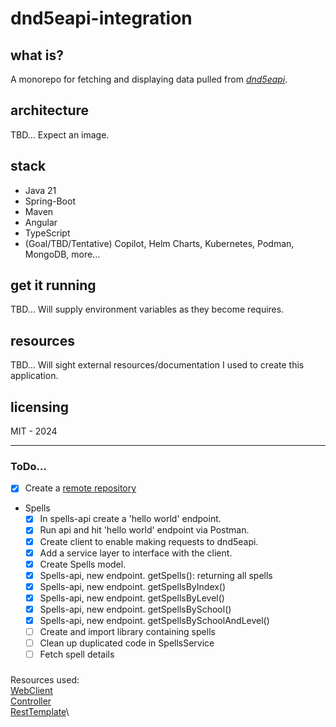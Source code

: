 # dnd5eapi-integration
## what is?
A monorepo for fetching and displaying data pulled from [_dnd5eapi_](https://5e-bits.github.io/docs/api).
## architecture 
TBD... Expect an image.
## stack
- Java 21
- Spring-Boot
- Maven
- Angular
- TypeScript
- (Goal/TBD/Tentative) Copilot, Helm Charts, Kubernetes, Podman, MongoDB, more...

## get it running
TBD... Will supply environment variables as they become requires.
## resources
TBD... Will sight external resources/documentation I used to create this application.
## licensing
MIT - 2024

---

### ToDo...
- [x] Create a [remote repository](https://github.com/jorganization/dnd5eapi-integration?tab=readme-ov-file)
- Spells
  - [x] In spells-api create a 'hello world' endpoint.
  - [x] Run api and hit 'hello world' endpoint via Postman.
  - [x] Create client to enable making requests to dnd5eapi.
  - [x] Add a service layer to interface with the client.
  - [x] Create Spells model.
  - [x] Spells-api, new endpoint. getSpells(): returning all spells
  - [x] Spells-api, new endpoint. getSpellsByIndex()
  - [x] Spells-api, new endpoint. getSpellsByLevel()
  - [x] Spells-api, new endpoint. getSpellsBySchool()
  - [x] Spells-api, new endpoint. getSpellsBySchoolAndLevel()
  - [ ] Create and import library containing spells
  - [ ] Clean up duplicated code in SpellsService
  - [ ] Fetch spell details

###
Resources used:\
[WebClient](https://www.baeldung.com/spring-5-webclient)\
[Controller](https://www.baeldung.com/building-a-restful-web-service-with-spring-and-java-based-configuration)\
[RestTemplate](https://www.baeldung.com/rest-template)\
 